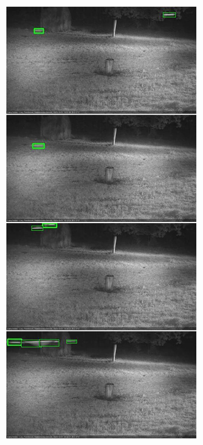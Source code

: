 ![20201001-184603-185603](in2/20201001/20201001-184603-185603_0_.jpg)
![20201001-190621-191627](in2/20201001/20201001-190621-191627_0_.jpg)
![20201001-192640-193646](in2/20201001/20201001-192640-193646_0_.jpg)
![20201001-202746-203752](in2/20201001/20201001-202746-203752_0_.jpg)
